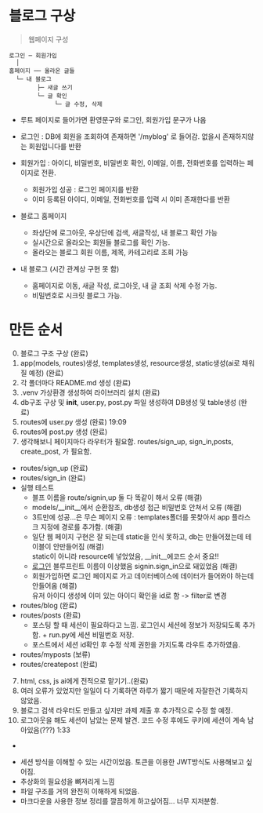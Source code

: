 # 블로그 구상

>웹페이지 구성
```
로그인 ─ 회원가입
  │
홈페이지 ── 올라온 글들
  └─ 내 블로그
        ├─ 새글 쓰기
        └─ 글 확인
             └─ 글 수정, 삭제
```
- 루트 페이지로 들어가면 환영문구와 로그인, 회원가입 문구가 나옴

- 로그인 : DB에 회원을 조회하여 존재하면 '/myblog' 로 들어감. 없을시 존재하지않는 회원입니다를 반환

- 회원가입 : 아이디, 비밀번호, 비밀번호 확인, 이메일, 이름, 전화번호를 입력하는 페이지로 전환.
    - 회원가입 성공 : 로그인 페이지를 반환
    - 이미 등록된 아이디, 이메일, 전화번호를 입력 시 이미 존재한다를 반환

- 블로그 홈페이지 
    - 좌상단에 로그아웃, 우상단에 검색, 새글작성, 내 블로그 확인 가능
    - 실시간으로 올라오는 회원들 블로그를 확인 가능.
    - 올라오는 블로그 회원 이름, 제목, 카테고리로 조회 가능

- 내 블로그 (시간 관계상 구현 못 함)
    - 홈페이지로 이동, 새글 작성, 로그아웃, 내 글 조회 삭제 수정 가능.
    - 비밀번호로 시크릿 블로그 가능.


# 만든 순서
0. 블로그 구조 구상 (완료)
1. app(models, routes)생성, templates생성, resource생성, static생성(ai로 채워질 예정) (완료)
2. 각 폴더마다 README.md 생성 (완료)
3. .venv 가상환경 생성하여 라이브러리 설치 (완료)
4. db구조 구상 및 __init__, user.py, post.py 파일 생성하여 DB생성 및 table생성 (완료)
5. routes에 user.py 생성 (완료) 19:09
6. routes에 post.py 생성 (완료)
6. 생각해보니 페이지마다 라우터가 필요함. routes/sign_up, sign_in,posts, create_post, 가 필요함.
 - routes/sign_up (완료)
 - routes/sign_in (완료)
 - 실행 테스트
    - 블프 이름을 route/signin,up 둘 다 똑같이 해서 오류 (해결)
    - models/__init__에서 순환참조, db생성 접근 비밀번호 안쳐서 오류 (해결)
    - 3트만에 성공...은 무슨 페이지 오류 : templates폴더를 못찾아서 app 플라스크 지정에 경로를 추가함. (해결)
    - 일단 웹 페이지 구현은 잘 되는데 static을 인식 못하고, db는 만들어졌는데 테이블이 안만들어짐 (해결)  
    static이 아니라 resource에 넣었었음, __init__에코드 순서 중요!!
    - <a href="{{ url_for('signin.signin') }}">로그인</a> 블루프린트 이름이 이상했음 signin.sign_in으로 돼있었음 (해결)
    - 회원가입하면 로그인 페이지로 가고 데이터베이스에 데이터가 들어와야 하는데 안들어옴 (해결)  
    유저 아이디 생성에 이미 있는 아이디 확인을 id로 함 -> filter로 변경
 - routes/blog (완료)
 - routes/posts (완료)
    - 포스팅 할 때 세션이 필요하다고 느낌. 로그인시 세션에 정보가 저장되도록 추가함. + run.py에 세션 비밀번호 저장.
    - 포스트에서 세션 id확인 후 수정 삭제 권한을 가지도록 라우트 추가하였음.
 - routes/myposts (보류)
 - routes/createpost (완료)
7. html, css, js ai에게 전적으로 맡기기..(완료)
8. 여러 오류가 있었지만 일일이 다 기록하면 하루가 짧기 때문에 자잘한건 기록하지 않았음.
9. 블로그 검색 라우터도 만들고 싶지만 과제 제출 후 추가적으로 수정 할 예정.
10. 로그아웃을 해도 세션이 남았는 문제 발견. 코드 수정 후에도 쿠키에 세션이 계속 남아있음(???) 1:33
+
 - 세션 방식을 이해할 수 있는 시간이었음. 토큰을 이용한 JWT방식도 사용해보고 싶어짐.
 - 추상화의 필요성을 뼈저리게 느낌
 - 파일 구조를 거의 완전히 이해하게 되었음.
 - 마크다운을 사용한 정보 정리를 깔끔하게 하고싶어짐... 너무 지저분함.